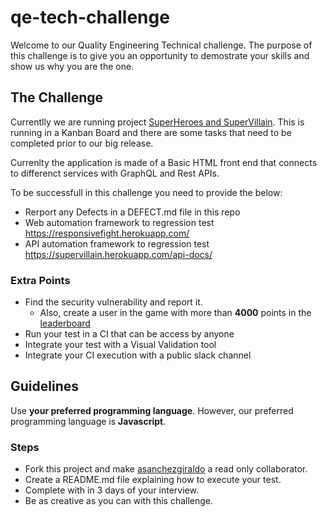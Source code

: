 # qe-tech-challenge

Welcome to our Quality Engineering Technical challenge. The purpose of this challenge is to give you an opportunity to demostrate your skills and show us why you are the one.

## The Challenge

Currentlly we are running project [SuperHeroes and SuperVillain](https://github.com/users/ale-sanchez-g/projects/1). This is running in a Kanban Board and there are some tasks that need to be completed prior to our big release. 

Currenlty the application is made of a Basic HTML front end that connects to differenct services with GraphQL and Rest APIs.

To be successfull in this challenge you need to provide the below:

- Rerport any Defects in a DEFECT.md file in this repo
- Web automation framework to regression test https://responsivefight.herokuapp.com/
- API automation framework to regression test https://supervillain.herokuapp.com/api-docs/

### Extra Points

- Find the security vulnerability and report it.
  - Also, create a user in the game with more than **4000** points in the [leaderboard](https://responsivefight.herokuapp.com/leaderboard)
- Run your test in a CI that can be access by anyone
- Integrate your test with a Visual Validation tool
- Integrate your CI execution with a public slack channel


## Guidelines

Use **your preferred programming language**. However, our preferred programming language is **Javascript**.

### Steps

- Fork this project and make [asanchezgiraldo](https://github.com/asanchezgiraldo) a read only collaborator.
- Create a README.md file explaining how to execute your test.
- Complete with in 3 days of your interview.
- Be as creative as you can with this challenge.